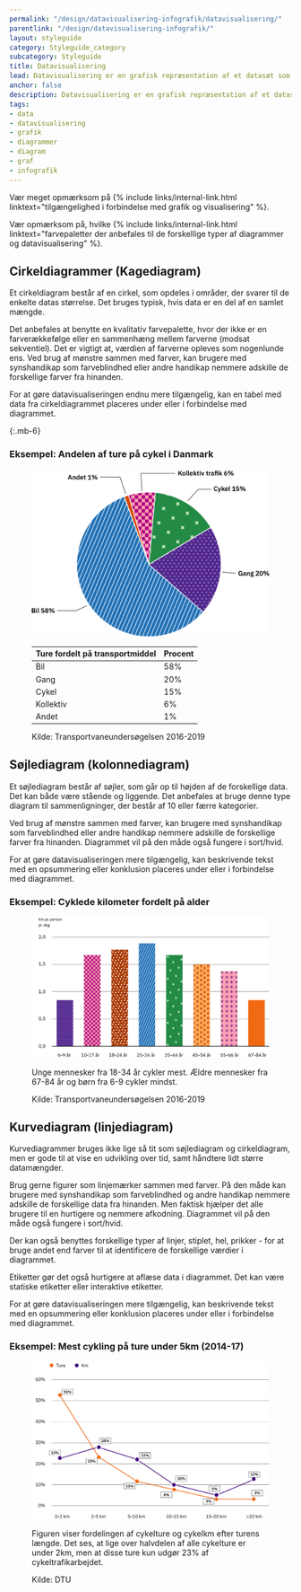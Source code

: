 ```yaml
---
permalink: "/design/datavisualisering-infografik/datavisualisering/"
parentlink: "/design/datavisualisering-infografik/"
layout: styleguide
category: Styleguide_category
subcategory: Styleguide
title: Datavisualisering
lead: Datavisualisering er en grafisk repræsentation af et datasæt som fx et diagram, en graf eller et kort. 
anchor: false
description: Datavisualisering er en grafisk repræsentation af et datasæt som fx et diagram, en graf eller et kort. 
tags:
- data
- datavisualisering
- grafik
- diagrammer
- diagram
- graf
- infografik
---
```


Vær meget opmærksom på {% include links/internal-link.html linktext="tilgængelighed i forbindelse med grafik og visualisering" %}.

Vær opmærksom på, hvilke {% include links/internal-link.html linktext="farvepaletter der anbefales til de forskellige typer af diagrammer og datavisualisering" %}.

## Cirkeldiagrammer (Kagediagram)
Et cirkeldiagram består af en cirkel, som opdeles i områder, der svarer til de enkelte datas størrelse. Det bruges typisk, hvis data er en del af en samlet mængde.

Det anbefales at benytte en kvalitativ farvepalette, hvor der ikke er en farverækkefølge eller en sammenhæng mellem farverne (modsat sekventiel).  Det er vigtigt at, værdien af farverne opleves som nogenlunde ens. Ved brug af mønstre sammen med farver, kan brugere med synshandikap som farveblindhed eller andre handikap nemmere adskille de forskellige farver fra hinanden.

For at gøre datavisualiseringen endnu mere tilgængelig, kan en tabel med data fra cirkeldiagrammet placeres under eller i forbindelse med diagrammet. 

{:.mb-6}
### Eksempel: Andelen af ture på cykel i Danmark
<figure class="w-percent-md-50 mb-6">
    <img src="/assets/img/design/datavisualisering/piechart-transport.svg" class="w-percent-100" alt="Eksempel på kagediagram, der viser procentfordeling af folks vurdering af oplevelsen" />
    <figcaption>
        <table class="table table--borderless table--compact mt-4" id="bicycle-trips-denmark-table">
            <thead>
                <tr>
                    <th>Ture fordelt på transportmiddel</th>
                    <th>Procent</th>
                </tr>
            </thead>
            <tbody>
                <tr>
                    <td>Bil</td>
                    <td>58%</td>
                </tr>
                <tr>
                    <td>Gang</td>
                    <td>20%</td>
                </tr>
                <tr>
                    <td>Cykel</td>
                    <td>15%</td>
                </tr>
                <tr>
                    <td>Kollektiv</td>
                    <td>6%</td>
                </tr>
                <tr>
                    <td>Andet</td>
                    <td>1%</td>
                </tr>
            </tbody>
        </table>
        <p class="figcaption">Kilde: Transportvaneundersøgelsen 2016-2019</p>
    </figcaption>
</figure>

## Søjlediagram (kolonnediagram)

Et søjlediagram består af søjler, som går op til højden af de forskellige data. Det kan både være stående og liggende. Det anbefales at bruge denne type diagram til sammenligninger, der består af 10 eller færre kategorier. 

Ved brug af mønstre sammen med farver, kan brugere med synshandikap som farveblindhed eller andre handikap nemmere adskille de forskellige farver fra hinanden. Diagrammet vil på den måde også fungere i sort/hvid.

For at gøre datavisualiseringen mere tilgængelig, kan beskrivende tekst med en opsummering eller konklusion placeres under eller i forbindelse med diagrammet. 

### Eksempel: Cyklede kilometer fordelt på alder
<figure>
    <img src="/assets/img/design/datavisualisering/bar-chart.svg" alt="Eksempel på søjlediagram, der viser cyklede kilometer pr. person pr. dag fordelt på alder" class="w-percent-md-70">
<figcaption><p>Unge mennesker fra 18-34 år cykler mest. Ældre mennesker fra 67-84 år og børn fra 6-9 cykler mindst.</p><p>Kilde: Transportvaneundersøgelsen 2016-2019</p></figcaption>
</figure>

## Kurvediagram (linjediagram)

Kurvediagrammer bruges ikke lige så tit som søjlediagram og cirkeldiagram, men er gode til at vise en udvikling over tid, samt håndtere lidt større datamængder.

Brug gerne figurer som linjemærker sammen med farver. På den måde kan brugere med synshandikap som farveblindhed og andre handikap nemmere adskille de forskellige data  fra hinanden. Men faktisk hjælper det alle brugere til en hurtigere og nemmere afkodning. Diagrammet vil på den måde også fungere i sort/hvid.

Der kan også benyttes forskellige typer af linjer, stiplet, hel, prikker - for at bruge andet end farver til at identificere de forskellige værdier i diagrammet.

Etiketter gør det også hurtigere at aflæse data i diagrammet. Det kan være statiske etiketter eller interaktive etiketter.

For at gøre datavisualiseringen mere tilgængelig, kan beskrivende tekst med en opsummering eller konklusion placeres under eller i forbindelse med diagrammet. 

### Eksempel: Mest cykling på ture under 5km (2014-17)
<figure class="mb-6">
    <img src="/assets/img/design/datavisualisering/graph-biking.svg" class="w-percent-md-70" alt="Eksempel på graf der viser fordelingen af cykelture og cykelkm efter turens længde." />
    <figcaption>
        <p>Figuren viser fordelingen af cykelture og cykelkm efter turens længde. Det ses, at lige over halvdelen af alle cykelture er under 2km, men at disse ture kun udgør 23% af cykeltrafikarbejdet.</p>
        <p>Kilde: DTU</p>
    </figcaption>
</figure>








